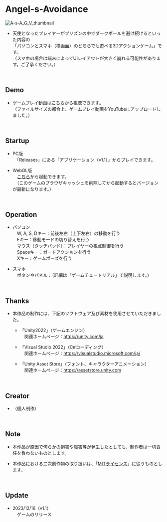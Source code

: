 # Angel-s-Avoidance

![A-s-A_G_V_thumbnail](https://user-images.githubusercontent.com/113690929/208066992-5c552630-02b9-41c3-8004-cb7b61541c3a.png)

* 天使となったプレイヤーがプリズンの中でダークボールを避け続けるといった内容の<br>
「パソコンとスマホ（横画面）のどちらでも遊べる3Dアクションゲーム」です。<br>
（スマホの場合は端末によってUIレイアウトが大きく崩れる可能性があります。ご了承ください。）
<br />

## Demo

* ゲームプレイ動画は[こちら](https://youtu.be/bsv-jhvvEcs)から視聴できます。<br>
（ファイルサイズの都合上、ゲームプレイ動画をYouTubeにアップロードしました。）
<br />

## Startup

* PC版<br>
　「Releases」にある「アプリケーション（v1.1）」からプレイできます。

* WebGL版<br>
　[こちら](https://lunatic-turtle.com/games/AsA/)から起動できます。<br>
　（このゲームのブラウザキャッシュを削除してから起動するとバージョンが最新になります。）
<br />

## Operation

* パソコン<br>
　W, A, S, Dキー：前後左右（上下左右）の移動を行う<br>
　Eキー：移動モードの切り替えを行う<br>
　マウス（タッチパッド）：プレイヤーの視点制御を行う<br>
　Spaceキー：ガードアクションを行う<br>
　Xキー：ゲームポーズを行う

* スマホ<br>
　ボタンやパネル：（詳細は「ゲームチュートリアル」で説明します。）
<br />

## Thanks

* 本作品の制作には、下記のソフトウェア及び素材を使用させていただきました。

  * 「Unity2022」（ゲームエンジン）<br>
  　関連ホームページ：https://unity.com/ja

  * 「Visual Studio 2022」（C#コーディング）<br>
  　関連ホームページ：https://visualstudio.microsoft.com/ja/

  * 「Unity Asset Store」（フォント、キャラクターアニメーション）<br>
  　関連ホームページ：https://assetstore.unity.com
<br />

## Creator

* （個人制作）
<br />

## Note

* 本作品が原因で何らかの損害や障害等が発生したとしても、制作者は一切責任を負わないものとします。

* 本作品における二次創作物の取り扱いは、「[MITライセンス](LICENSE)」に従うものとします。
<br />

## Update

* 2023/12/16（v1.1）<br>
　ゲームのリリース
<br />
